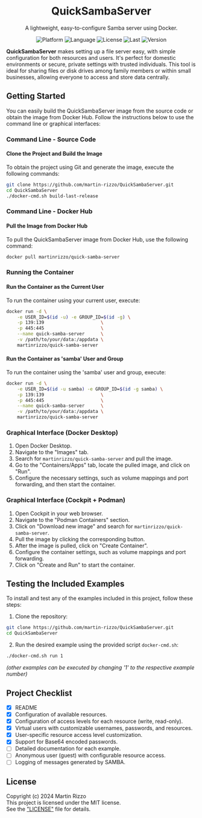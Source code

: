 <h1 align="center">QuickSambaServer</h1>
<p align="center">A lightweight, easy-to-configure Samba server using Docker.</p>
<p align="center">
<img alt="Platform" src="https://img.shields.io/badge/platform-docker-33F">
<img alt="Language" src="https://img.shields.io/badge/language-ash script-22E">
<img alt="License"  src="https://img.shields.io/github/license/martin-rizzo/QuickSambaServer?color=11D">
<img alt="Last"     src="https://img.shields.io/github/last-commit/martin-rizzo/QuickSambaServer">
<img alt="Version"  src="https://img.shields.io/github/v/tag/martin-rizzo/QuickSambaServer?label=version">
</p>

<!--
# QuickSambaServer
-->

**QuickSambaServer** makes setting up a file server easy, with simple configuration for both resources and users. It's perfect for domestic environments or secure, private settings with trusted individuals. This tool is ideal for sharing files or disk drives among family members or within small businesses, allowing everyone to access and store data centrally.

## Getting Started

You can easily build the QuickSambaServer image from the source code or obtain the image from Docker Hub. Follow the instructions below to use the command line or graphical interfaces:

### Command Line - Source Code

#### Clone the Project and Build the Image

To obtain the project using Git and generate the image, execute the following commands:
  ```bash
  git clone https://github.com/martin-rizzo/QuickSambaServer.git
  cd QuickSambaServer
  ./docker-cmd.sh build-last-release
  ```

### Command Line - Docker Hub

#### Pull the Image from Docker Hub

To pull the QuickSambaServer image from Docker Hub, use the following command:
  ```bash
  docker pull martinrizzo/quick-samba-server
  ```

### Running the Container

#### Run the Container as the Current User

To run the container using your current user, execute:
  ```bash
  docker run -d \
      -e USER_ID=$(id -u) -e GROUP_ID=$(id -g) \
      -p 139:139                     \
      -p 445:445                     \
      --name quick-samba-server      \
      -v /path/to/your/data:/appdata \
      martinrizzo/quick-samba-server
  ```

#### Run the Container as 'samba' User and Group

To run the container using the 'samba' user and group, execute:
  ```bash
  docker run -d \
      -e USER_ID=$(id -u samba) -e GROUP_ID=$(id -g samba) \
      -p 139:139                     \
      -p 445:445                     \
      --name quick-samba-server      \
      -v /path/to/your/data:/appdata \
      martinrizzo/quick-samba-server
  ```

### Graphical Interface (Docker Desktop)

  1. Open Docker Desktop.
  2. Navigate to the "Images" tab.
  3. Search for `martinrizzo/quick-samba-server` and pull the image.
  4. Go to the "Containers/Apps" tab, locate the pulled image, and click on "Run".
  5. Configure the necessary settings, such as volume mappings and port forwarding, and then start the container.

### Graphical Interface (Cockpit + Podman)

  1. Open Cockpit in your web browser.
  2. Navigate to the "Podman Containers" section.
  3. Click on "Download new image" and search for `martinrizzo/quick-samba-server`.
  4. Pull the image by clicking the corresponding button.
  5. After the image is pulled, click on "Create Container".
  6. Configure the container settings, such as volume mappings and port forwarding.
  7. Click on "Create and Run" to start the container.

  
## Testing the Included Examples

To install and test any of the examples included in this project, follow these steps:

1. Clone the repository:

  ```bash
  git clone https://github.com/martin-rizzo/QuickSambaServer.git
  cd QuickSambaServer
  ```

2. Run the desired example using the provided script `docker-cmd.sh`:

  ```bash
  ./docker-cmd.sh run 1
  ```

  _(other examples can be executed by changing '1' to the respective example number)_

   
## Project Checklist

- [x] README
- [x] Configuration of available resources.
- [x] Configuration of access levels for each resource (write, read-only).
- [x] Virtual users with customizable usernames, passwords, and resources.
- [x] User-specific resource access level customization.
- [x] Support for Base64 encoded passwords.
- [ ] Detailed documentation for each example.
- [ ] Anonymous user (guest) with configurable resource access.
- [ ] Logging of messages generated by SAMBA.

## License

Copyright (c) 2024 Martin Rizzo  
This project is licensed under the MIT license.  
See the ["LICENSE"](LICENSE) file for details.


